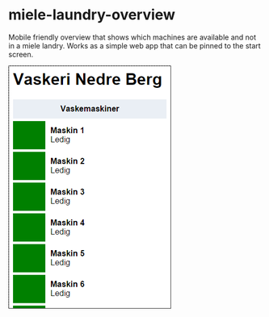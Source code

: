 # miele-laundry-overview

Mobile friendly overview that shows which machines are available and not in a miele landry. Works as a simple web app that can be pinned to the start screen.

![Screenshot](/screenshot.png "Screenshot")
